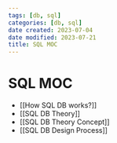 ```yaml
---
tags: [db, sql]
categories: [db, sql]
date created: 2023-07-04
date modified: 2023-07-21
title: SQL MOC
---
```


# SQL MOC

- [[How SQL DB works?]]
- [[SQL DB Theory]]
- [[SQL DB Theory Concept]]
- [[SQL DB Design Process]]
